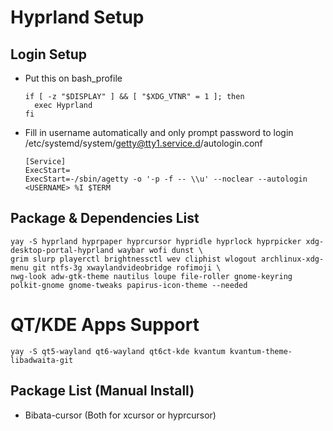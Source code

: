 # Hyprland Setup

## Login Setup

- Put this on bash_profile
  ```
  if [ -z "$DISPLAY" ] && [ "$XDG_VTNR" = 1 ]; then
    exec Hyprland
  fi
  ```
- Fill in username automatically and only prompt password to login
  /etc/systemd/system/getty@tty1.service.d/autologin.conf
  ```
  [Service]
  ExecStart=
  ExecStart=-/sbin/agetty -o '-p -f -- \\u' --noclear --autologin <USERNAME> %I $TERM
  ```

## Package & Dependencies List

```
yay -S hyprland hyprpaper hyprcursor hypridle hyprlock hyprpicker xdg-desktop-portal-hyprland waybar wofi dunst \
grim slurp playerctl brightnessctl wev cliphist wlogout archlinux-xdg-menu git ntfs-3g xwaylandvideobridge rofimoji \
nwg-look adw-gtk-theme nautilus loupe file-roller gnome-keyring polkit-gnome gnome-tweaks papirus-icon-theme --needed
```

# QT/KDE Apps Support

```
yay -S qt5-wayland qt6-wayland qt6ct-kde kvantum kvantum-theme-libadwaita-git
```

## Package List (Manual Install)

- Bibata-cursor (Both for xcursor or hyprcursor)
